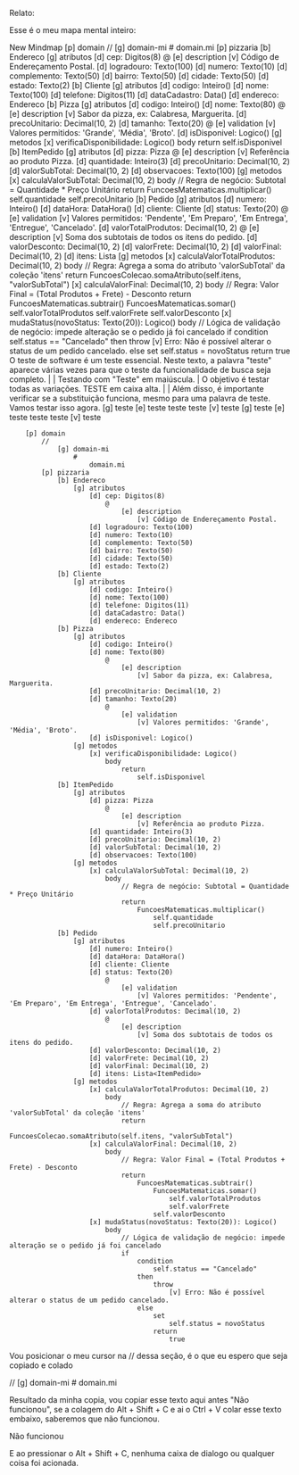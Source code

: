 Relato:

Esse é o meu mapa mental inteiro:

New Mindmap
    [p] domain
        //
            [g] domain-mi
                #
                    domain.mi
        [p] pizzaria
            [b] Endereco
                [g] atributos
                    [d] cep: Digitos(8)
                        @
                            [e] description
                                [v] Código de Endereçamento Postal.
                    [d] logradouro: Texto(100)
                    [d] numero: Texto(10)
                    [d] complemento: Texto(50)
                    [d] bairro: Texto(50)
                    [d] cidade: Texto(50)
                    [d] estado: Texto(2)
            [b] Cliente
                [g] atributos
                    [d] codigo: Inteiro()
                    [d] nome: Texto(100)
                    [d] telefone: Digitos(11)
                    [d] dataCadastro: Data()
                    [d] endereco: Endereco
            [b] Pizza
                [g] atributos
                    [d] codigo: Inteiro()
                    [d] nome: Texto(80)
                        @
                            [e] description
                                [v] Sabor da pizza, ex: Calabresa, Marguerita.
                    [d] precoUnitario: Decimal(10, 2)
                    [d] tamanho: Texto(20)
                        @
                            [e] validation
                                [v] Valores permitidos: 'Grande', 'Média', 'Broto'.
                    [d] isDisponivel: Logico()
                [g] metodos
                    [x] verificaDisponibilidade: Logico()
                        body
                            return
                                self.isDisponivel
            [b] ItemPedido
                [g] atributos
                    [d] pizza: Pizza
                        @
                            [e] description
                                [v] Referência ao produto Pizza.
                    [d] quantidade: Inteiro(3)
                    [d] precoUnitario: Decimal(10, 2)
                    [d] valorSubTotal: Decimal(10, 2)
                    [d] observacoes: Texto(100)
                [g] metodos
                    [x] calculaValorSubTotal: Decimal(10, 2)
                        body
                            // Regra de negócio: Subtotal = Quantidade * Preço Unitário
                            return
                                FuncoesMatematicas.multiplicar()
                                    self.quantidade
                                    self.precoUnitario
            [b] Pedido
                [g] atributos
                    [d] numero: Inteiro()
                    [d] dataHora: DataHora()
                    [d] cliente: Cliente
                    [d] status: Texto(20)
                        @
                            [e] validation
                                [v] Valores permitidos: 'Pendente', 'Em Preparo', 'Em Entrega', 'Entregue', 'Cancelado'.
                    [d] valorTotalProdutos: Decimal(10, 2)
                        @
                            [e] description
                                [v] Soma dos subtotais de todos os itens do pedido.
                    [d] valorDesconto: Decimal(10, 2)
                    [d] valorFrete: Decimal(10, 2)
                    [d] valorFinal: Decimal(10, 2)
                    [d] itens: Lista<ItemPedido>
                [g] metodos
                    [x] calculaValorTotalProdutos: Decimal(10, 2)
                        body
                            // Regra: Agrega a soma do atributo 'valorSubTotal' da coleção 'itens'
                            return
                                FuncoesColecao.somaAtributo(self.itens, "valorSubTotal")
                    [x] calculaValorFinal: Decimal(10, 2)
                        body
                            // Regra: Valor Final = (Total Produtos + Frete) - Desconto
                            return
                                FuncoesMatematicas.subtrair()
                                    FuncoesMatematicas.somar()
                                        self.valorTotalProdutos
                                        self.valorFrete
                                    self.valorDesconto
                    [x] mudaStatus(novoStatus: Texto(20)): Logico()
                        body
                            // Lógica de validação de negócio: impede alteração se o pedido já foi cancelado
                            if
                                condition
                                    self.status == "Cancelado"
                                then
                                    throw
                                        [v] Erro: Não é possível alterar o status de um pedido cancelado.
                                else
                                    set
                                        self.status = novoStatus
                                    return
                                        true
    O teste de software é um teste essencial. Neste texto, a palavra "teste" aparece várias vezes para que o teste da funcionalidade de busca seja completo.
      | 
      |   Testando com "Teste" em maiúscula.
      |   O objetivo é testar todas as variações. TESTE em caixa alta.
      | 
      |   Além disso, é importante verificar se a substituição funciona, mesmo para uma palavra de teste. Vamos testar isso agora.
    [g] teste
        [e] teste
        teste
        teste
        [v] teste
    [g] teste
        [e] teste
        teste
        teste
        [v] teste
    
        [p] domain
            //
                [g] domain-mi
                    #
                        domain.mi
            [p] pizzaria
                [b] Endereco
                    [g] atributos
                        [d] cep: Digitos(8)
                            @
                                [e] description
                                    [v] Código de Endereçamento Postal.
                        [d] logradouro: Texto(100)
                        [d] numero: Texto(10)
                        [d] complemento: Texto(50)
                        [d] bairro: Texto(50)
                        [d] cidade: Texto(50)
                        [d] estado: Texto(2)
                [b] Cliente
                    [g] atributos
                        [d] codigo: Inteiro()
                        [d] nome: Texto(100)
                        [d] telefone: Digitos(11)
                        [d] dataCadastro: Data()
                        [d] endereco: Endereco
                [b] Pizza
                    [g] atributos
                        [d] codigo: Inteiro()
                        [d] nome: Texto(80)
                            @
                                [e] description
                                    [v] Sabor da pizza, ex: Calabresa, Marguerita.
                        [d] precoUnitario: Decimal(10, 2)
                        [d] tamanho: Texto(20)
                            @
                                [e] validation
                                    [v] Valores permitidos: 'Grande', 'Média', 'Broto'.
                        [d] isDisponivel: Logico()
                    [g] metodos
                        [x] verificaDisponibilidade: Logico()
                            body
                                return
                                    self.isDisponivel
                [b] ItemPedido
                    [g] atributos
                        [d] pizza: Pizza
                            @
                                [e] description
                                    [v] Referência ao produto Pizza.
                        [d] quantidade: Inteiro(3)
                        [d] precoUnitario: Decimal(10, 2)
                        [d] valorSubTotal: Decimal(10, 2)
                        [d] observacoes: Texto(100)
                    [g] metodos
                        [x] calculaValorSubTotal: Decimal(10, 2)
                            body
                                // Regra de negócio: Subtotal = Quantidade * Preço Unitário
                                return
                                    FuncoesMatematicas.multiplicar()
                                        self.quantidade
                                        self.precoUnitario
                [b] Pedido
                    [g] atributos
                        [d] numero: Inteiro()
                        [d] dataHora: DataHora()
                        [d] cliente: Cliente
                        [d] status: Texto(20)
                            @
                                [e] validation
                                    [v] Valores permitidos: 'Pendente', 'Em Preparo', 'Em Entrega', 'Entregue', 'Cancelado'.
                        [d] valorTotalProdutos: Decimal(10, 2)
                            @
                                [e] description
                                    [v] Soma dos subtotais de todos os itens do pedido.
                        [d] valorDesconto: Decimal(10, 2)
                        [d] valorFrete: Decimal(10, 2)
                        [d] valorFinal: Decimal(10, 2)
                        [d] itens: Lista<ItemPedido>
                    [g] metodos
                        [x] calculaValorTotalProdutos: Decimal(10, 2)
                            body
                                // Regra: Agrega a soma do atributo 'valorSubTotal' da coleção 'itens'
                                return
                                    FuncoesColecao.somaAtributo(self.itens, "valorSubTotal")
                        [x] calculaValorFinal: Decimal(10, 2)
                            body
                                // Regra: Valor Final = (Total Produtos + Frete) - Desconto
                                return
                                    FuncoesMatematicas.subtrair()
                                        FuncoesMatematicas.somar()
                                            self.valorTotalProdutos
                                            self.valorFrete
                                        self.valorDesconto
                        [x] mudaStatus(novoStatus: Texto(20)): Logico()
                            body
                                // Lógica de validação de negócio: impede alteração se o pedido já foi cancelado
                                if
                                    condition
                                        self.status == "Cancelado"
                                    then
                                        throw
                                            [v] Erro: Não é possível alterar o status de um pedido cancelado.
                                    else
                                        set
                                            self.status = novoStatus
                                        return
                                            true
                                            
                                            
Vou posicionar o meu cursor na // dessa seção, é o que eu espero que seja copiado e colado

//
            [g] domain-mi
                #
                    domain.mi

Resultado da minha copia, vou copiar esse texto aqui antes "Não funcionou", se a colagem do Alt + Shift + C e ai o Ctrl + V colar esse texto embaixo, saberemos que não funcionou.   


Não funcionou

E ao pressionar o Alt + Shift + C, nenhuma caixa de dialogo ou qualquer coisa foi acionada.      

                                   
